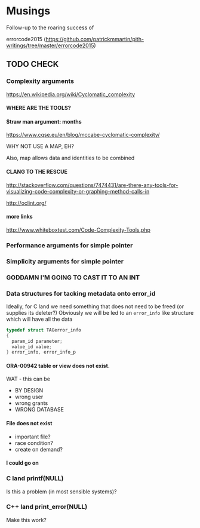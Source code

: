 Musings
===

Follow-up to the roaring success of 

errorcode2015 (https://github.com/patrickmmartin/pith-writings/tree/master/errorcode2015)


TODO CHECK
---

### Complexity arguments

https://en.wikipedia.org/wiki/Cyclomatic_complexity

#### WHERE ARE THE TOOLS?

#### Straw man argument: months 
https://www.cqse.eu/en/blog/mccabe-cyclomatic-complexity/

WHY NOT USE A MAP, EH?

Also, map allows data and identities to be combined

#### CLANG TO THE RESCUE
http://stackoverflow.com/questions/7474431/are-there-any-tools-for-visualizing-code-complexity-or-graphing-method-calls-in

http://oclint.org/

#### more links

http://www.whiteboxtest.com/Code-Complexity-Tools.php

### Performance arguments for simple pointer


### Simplicity arguments for simple pointer


### GODDAMN I'M GOING TO CAST IT TO AN INT


### Data structures for tacking metadata onto error_id
Ideally, for C land we need something that does not need to be freed (or supplies its deleter?)
Obviously we will be led to an `error_info` like structure which will have all the data


``` C
typedef struct TAGerror_info 
{
  param_id parameter;
  value_id value;
} error_info, error_info_p
```


#### ORA-00942 table or view does not exist.
WAT - this can be 
  * BY DESIGN
  * wrong user
  * wrong grants
  * WRONG DATABASE

#### File does not exist
  * important file?
  * race condition?
  * create on demand?


#### I could go on


### C land printf(NULL)
Is this a problem (in most sensible systems)?


### C++ land print_error(NULL)
Make this work?

